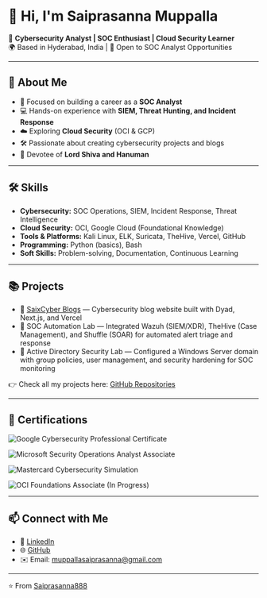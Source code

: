 # 👋 Hi, I'm Saiprasanna Muppalla  

🔐 **Cybersecurity Analyst | SOC Enthusiast | Cloud Security Learner**  
🌍 Based in Hyderabad, India | 💼 Open to SOC Analyst Opportunities  

---

## 🚀 About Me  
- 🎯 Focused on building a career as a **SOC Analyst**  
- 💻 Hands-on experience with **SIEM, Threat Hunting, and Incident Response**  
- ☁️ Exploring **Cloud Security** (OCI & GCP)  
- 🛠️ Passionate about creating cybersecurity projects and blogs  
- 🙏 Devotee of **Lord Shiva and Hanuman**  

---

## 🛠️ Skills  
- **Cybersecurity:** SOC Operations, SIEM, Incident Response, Threat Intelligence  
- **Cloud Security:** OCI, Google Cloud (Foundational Knowledge)  
- **Tools & Platforms:** Kali Linux, ELK, Suricata, TheHive, Vercel, GitHub  
- **Programming:** Python (basics), Bash  
- **Soft Skills:** Problem-solving, Documentation, Continuous Learning  

---

## 📚 Projects  
- 🔹 [SaixCyber Blogs](https://saix-cyber-blogs.vercel.app/) — Cybersecurity blog website built with Dyad, Next.js, and Vercel  
- 🔹 SOC Automation Lab — Integrated Wazuh (SIEM/XDR), TheHive (Case Management), and Shuffle (SOAR) for automated alert triage and response  
- 🔹 Active Directory Security Lab — Configured a Windows Server domain with group policies, user management, and security hardening for SOC monitoring  

👉 Check all my projects here: [GitHub Repositories](https://github.com/Saiprasanna888?tab=repositories)  

---

## 📜 Certifications  

![Google Cybersecurity Professional Certificate](https://img.shields.io/badge/Google%20Cybersecurity%20Professional%20Certificate-4285F4?style=for-the-badge&logo=google&logoColor=white)  

![Microsoft Security Operations Analyst Associate](https://img.shields.io/badge/Microsoft%20Certified%20Security%20Operations%20Analyst%20Associate-0078D4?style=for-the-badge&logo=microsoft&logoColor=white)  

![Mastercard Cybersecurity Simulation](https://img.shields.io/badge/Mastercard%20Cybersecurity%20Simulation%20on%20Forage-EB001B?style=for-the-badge&logo=mastercard&logoColor=white)  

![OCI Foundations Associate (In Progress)](https://img.shields.io/badge/OCI%20Foundations%20Associate%20-In%20Progress-F80000?style=for-the-badge&logo=oracle&logoColor=white)  
 

---

## 📫 Connect with Me  
- 💼 [LinkedIn](https://www.linkedin.com/in/muppallasaiprasanna/)  
- 🌐 [GitHub](https://github.com/Saiprasanna888)  
- ✉️ Email: muppallasaiprasanna@gmail.com  

---

⭐️ From [Saiprasanna888](https://github.com/Saiprasanna888)

